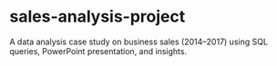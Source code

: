 # sales-analysis-project
A data analysis case study on business sales (2014–2017) using SQL queries, PowerPoint presentation, and insights.
